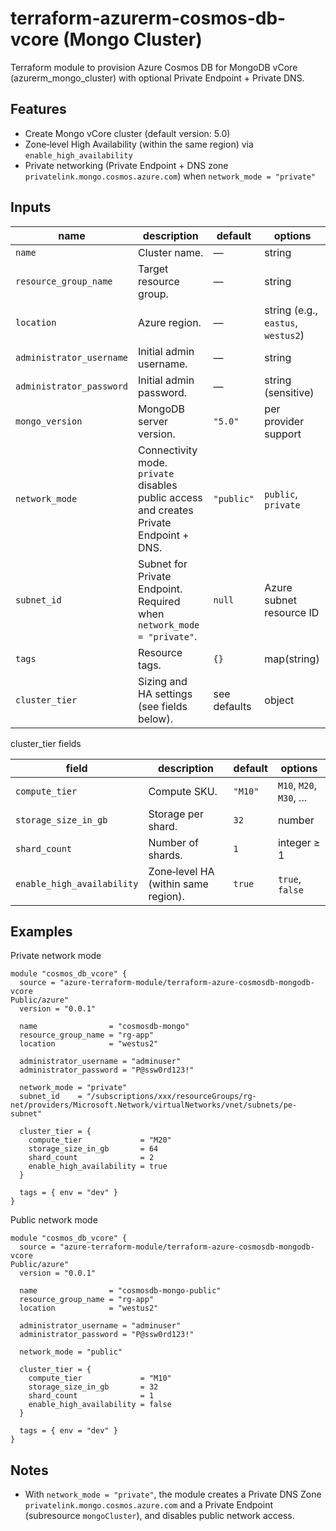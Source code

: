 # terraform-azurerm-cosmos-db-vcore (Mongo Cluster)

Terraform module to provision Azure Cosmos DB for MongoDB vCore (azurerm_mongo_cluster) with optional Private Endpoint + Private DNS.

## Features
- Create Mongo vCore cluster (default version: 5.0)
- Zone‑level High Availability (within the same region) via `enable_high_availability`
- Private networking (Private Endpoint + DNS zone `privatelink.mongo.cosmos.azure.com`) when `network_mode = "private"`

## Inputs

| name | description | default | options |
| --- | --- | --- | --- |
| `name` | Cluster name. | — | string |
| `resource_group_name` | Target resource group. | — | string |
| `location` | Azure region. | — | string (e.g., `eastus`, `westus2`) |
| `administrator_username` | Initial admin username. | — | string |
| `administrator_password` | Initial admin password. | — | string (sensitive) |
| `mongo_version` | MongoDB server version. | `"5.0"` | per provider support |
| `network_mode` | Connectivity mode. `private` disables public access and creates Private Endpoint + DNS. | `"public"` | `public`, `private` |
| `subnet_id` | Subnet for Private Endpoint. Required when `network_mode = "private"`. | `null` | Azure subnet resource ID |
| `tags` | Resource tags. | `{}` | map(string) |
| `cluster_tier` | Sizing and HA settings (see fields below). | see defaults | object |

cluster_tier fields

| field | description | default | options |
| --- | --- | --- | --- |
| `compute_tier` | Compute SKU. | `"M10"` | `M10`, `M20`, `M30`, ... |
| `storage_size_in_gb` | Storage per shard. | `32` | number |
| `shard_count` | Number of shards. | `1` | integer ≥ 1 |
| `enable_high_availability` | Zone‑level HA (within same region). | `true` | `true`, `false` |

## Examples

Private network mode
```hcl
module "cosmos_db_vcore" {
  source = "azure-terraform-module/terraform-azure-cosmosdb-mongodb-vcore
Public/azure"
  version = "0.0.1"

  name                = "cosmosdb-mongo"
  resource_group_name = "rg-app"
  location            = "westus2"

  administrator_username = "adminuser"
  administrator_password = "P@ssw0rd123!"

  network_mode = "private"
  subnet_id    = "/subscriptions/xxx/resourceGroups/rg-net/providers/Microsoft.Network/virtualNetworks/vnet/subnets/pe-subnet"

  cluster_tier = {
    compute_tier             = "M20"
    storage_size_in_gb       = 64
    shard_count              = 2
    enable_high_availability = true
  }

  tags = { env = "dev" }
}
```

Public network mode
```hcl
module "cosmos_db_vcore" {
  source = "azure-terraform-module/terraform-azure-cosmosdb-mongodb-vcore
Public/azure"
  version = "0.0.1"

  name                = "cosmosdb-mongo-public"
  resource_group_name = "rg-app"
  location            = "westus2"

  administrator_username = "adminuser"
  administrator_password = "P@ssw0rd123!"

  network_mode = "public"

  cluster_tier = {
    compute_tier             = "M10"
    storage_size_in_gb       = 32
    shard_count              = 1
    enable_high_availability = false
  }

  tags = { env = "dev" }
}
```

## Notes
- With `network_mode = "private"`, the module creates a Private DNS Zone `privatelink.mongo.cosmos.azure.com` and a Private Endpoint (subresource `mongoCluster`), and disables public network access.

